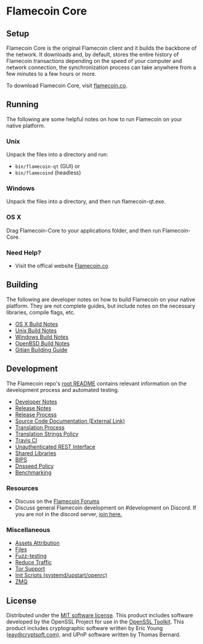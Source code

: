 Flamecoin Core
=============

Setup
---------------------
Flamecoin Core is the original Flamecoin client and it builds the backbone of the network. It downloads and, by default, stores the entire history of Flamecoin transactions depending on the speed of your computer and network connection, the synchronization process can take anywhere from a few minutes to a few hours or more.

To download Flamecoin Core, visit [flamecoin.co](https://flamecoin.co).

Running
---------------------
The following are some helpful notes on how to run Flamecoin on your native platform.

### Unix

Unpack the files into a directory and run:

- `bin/flamecoin-qt` (GUI) or
- `bin/flamecoind` (headless)

### Windows

Unpack the files into a directory, and then run flamecoin-qt.exe.

### OS X

Drag Flamecoin-Core to your applications folder, and then run Flamecoin-Core.

### Need Help?

* Visit the offical website [Flamecoin.co](https://flamecoin.co/)

Building
---------------------
The following are developer notes on how to build Flamecoin on your native platform. They are not complete guides, but include notes on the necessary libraries, compile flags, etc.

- [OS X Build Notes](build-osx.md)
- [Unix Build Notes](build-unix.md)
- [Windows Build Notes](build-windows.md)
- [OpenBSD Build Notes](build-openbsd.md)
- [Gitian Building Guide](gitian-building.md)

Development
---------------------
The Flamecoin repo's [root README](/README.md) contains relevant information on the development process and automated testing.

- [Developer Notes](developer-notes.md)
- [Release Notes](release-notes.md)
- [Release Process](release-process.md)
- [Source Code Documentation (External Link)](https://dev.visucore.com/flamecoin/doxygen/)
- [Translation Process](translation_process.md)
- [Translation Strings Policy](translation_strings_policy.md)
- [Travis CI](travis-ci.md)
- [Unauthenticated REST Interface](REST-interface.md)
- [Shared Libraries](shared-libraries.md)
- [BIPS](bips.md)
- [Dnsseed Policy](dnsseed-policy.md)
- [Benchmarking](benchmarking.md)

### Resources
* Discuss on the [Flamecoin Forums](https://flamecoin.co/forum/)
* Discuss general Flamecoin development on #development on Discord. If you are not in the discord server, [join here.](https://discord.gg/jVzzxju)

### Miscellaneous
- [Assets Attribution](assets-attribution.md)
- [Files](files.md)
- [Fuzz-testing](fuzzing.md)
- [Reduce Traffic](reduce-traffic.md)
- [Tor Support](tor.md)
- [Init Scripts (systemd/upstart/openrc)](init.md)
- [ZMQ](zmq.md)

License
---------------------
Distributed under the [MIT software license](/COPYING).
This product includes software developed by the OpenSSL Project for use in the [OpenSSL Toolkit](https://www.openssl.org/). This product includes
cryptographic software written by Eric Young ([eay@cryptsoft.com](mailto:eay@cryptsoft.com)), and UPnP software written by Thomas Bernard.
